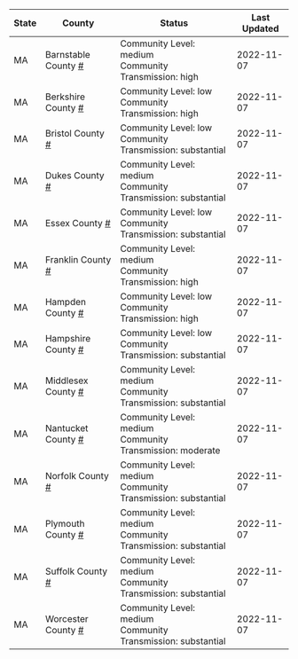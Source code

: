 State | County | Status | Last Updated
--- | --- | --- | --- 
MA | Barnstable County <a href="#barnstable_county">#</a> | <a name="barnstable_county"></a>Community Level: medium<br/>Community Transmission: high | 2022-11-07
MA | Berkshire County <a href="#berkshire_county">#</a> | <a name="berkshire_county"></a>Community Level: low<br/>Community Transmission: high | 2022-11-07
MA | Bristol County <a href="#bristol_county">#</a> | <a name="bristol_county"></a>Community Level: low<br/>Community Transmission: substantial | 2022-11-07
MA | Dukes County <a href="#dukes_county">#</a> | <a name="dukes_county"></a>Community Level: medium<br/>Community Transmission: substantial | 2022-11-07
MA | Essex County <a href="#essex_county">#</a> | <a name="essex_county"></a>Community Level: low<br/>Community Transmission: substantial | 2022-11-07
MA | Franklin County <a href="#franklin_county">#</a> | <a name="franklin_county"></a>Community Level: medium<br/>Community Transmission: high | 2022-11-07
MA | Hampden County <a href="#hampden_county">#</a> | <a name="hampden_county"></a>Community Level: low<br/>Community Transmission: high | 2022-11-07
MA | Hampshire County <a href="#hampshire_county">#</a> | <a name="hampshire_county"></a>Community Level: low<br/>Community Transmission: substantial | 2022-11-07
MA | Middlesex County <a href="#middlesex_county">#</a> | <a name="middlesex_county"></a>Community Level: medium<br/>Community Transmission: substantial | 2022-11-07
MA | Nantucket County <a href="#nantucket_county">#</a> | <a name="nantucket_county"></a>Community Level: medium<br/>Community Transmission: moderate | 2022-11-07
MA | Norfolk County <a href="#norfolk_county">#</a> | <a name="norfolk_county"></a>Community Level: medium<br/>Community Transmission: substantial | 2022-11-07
MA | Plymouth County <a href="#plymouth_county">#</a> | <a name="plymouth_county"></a>Community Level: medium<br/>Community Transmission: substantial | 2022-11-07
MA | Suffolk County <a href="#suffolk_county">#</a> | <a name="suffolk_county"></a>Community Level: medium<br/>Community Transmission: substantial | 2022-11-07
MA | Worcester County <a href="#worcester_county">#</a> | <a name="worcester_county"></a>Community Level: medium<br/>Community Transmission: substantial | 2022-11-07
